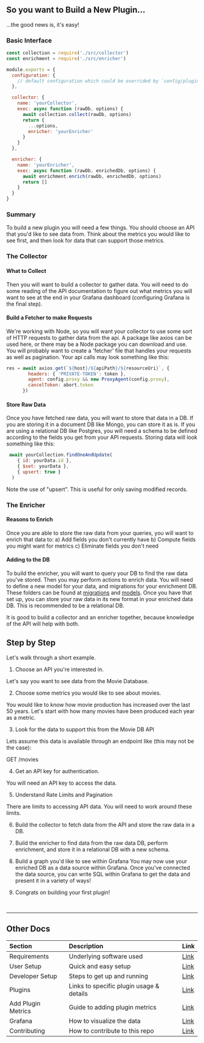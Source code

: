 ## So you want to Build a New Plugin...

...the good news is, it's easy!

### Basic Interface

```js
const collection = require('./src/collector')
const enrichment = require('./src/enricher')

module.exports = {
  configuration: {
    // default configuration which could be overrided by `config/plugins.js`
  },

  collector: {
    name: 'yourCollector',
    exec: async function (rawDb, options) {
      await collection.collect(rawDb, options)
      return {
        ...options,
        enricher: 'yourEnricher'
      }
    }
  },

  enricher: {
    name: 'yourEnricher',
    exec: async function (rawDb, enrichedDb, options) {
      await enrichment.enrich(rawDb, enrichedDb, options)
      return []
    }
  }
}
```
### Summary

To build a new plugin you will need a few things. You should choose an API that you'd like to see data from. Think about the metrics you would like to see first, and then look for data that can support those metrics.

### The Collector

#### What to Collect

Then you will want to build a collector to gather data. You will need to do some reading of the API documentation to figure out what metrics you will want to see at the end in your Grafana dashboard (configuring Grafana is the final step).

#### Build a Fetcher to make Requests

We're working with Node, so you will want your collector to use some sort of HTTP requests to gather data from the api. A package like axios can be used here, or there may be a Node package you can download and use. You will probably want to create a 'fetcher' file that handles your requests as well as pagination. Your api calls may look something like this:

```js
res = await axios.get(`${host}/${apiPath}/${resourceUri}`, {
        headers: { 'PRIVATE-TOKEN': token },
        agent: config.proxy && new ProxyAgent(config.proxy),
        cancelToken: abort.token
      })
```

#### Store Raw Data

Once you have fetched raw data, you will want to store that data in a DB. If you are storing it in a document DB like Mongo, you can store it as is. If you are using a relational DB like Postgres, you will need a schema to be defined according to the fields you get from your API requests. Storing data will look something like this:

```js
 await yourCollection.findOneAndUpdate(
    { id: yourData.id },
    { $set: yourData },
    { upsert: true }
  )
```

Note the use of "upsert". This is useful for only saving modified records.

### The Enricher

#### Reasons to Enrich

Once you are able to store the raw data from your queries, you will want to enrich that data to:
a) Add fields you don't currently have
b) Compute fields you might want for metrics
c) Eliminate fields you don't need

#### Adding to the DB

To build the enricher, you will want to query your DB to find the raw data you've stored. Then you may perform actions to enrich data. You will need to define a new model for your data, and migrations for your enrichment DB. These folders can be found at [migrations](../db/migrations) and [models](../db/postgres). Once you have that set up, you can store your raw data in its new format in your enriched data DB. This is recommended to be a relational DB.

It is good to build a collector and an enricher together, because knowledge of the API will help with both.

## Step by Step

Let's walk through a short example.

1. Choose an API you're interested in.

Let's say you want to see data from the Movie Database.

2. Choose some metrics you would like to see about movies.

You would like to know how movie production has increased over the last 50 years.
Let's start with how many movies have been produced each year as a metric.

3. Look for the data to support this from the Movie DB API

Lets assume this data is available through an endpoint like (this may not be the case):

GET /movies

4. Get an API key for authentication.

You will need an API key to access the data.

5. Understand Rate Limits and Pagination

There are limits to accessing API data. You will need to work around these limits.

6. Build the collector to fetch data from the API and store the raw data in a DB.

7. Build the enricher to find data from the raw data DB, perform enrichment, and store it in
   a relational DB with a new schema.

8. Build a graph you'd like to see within Grafana
   You may now use your enriched DB as a data source within Grafana. Once you've connected
   the data source, you can write SQL within Grafana to get the data and present it in a
   variety of ways!

9. Congrats on building your first plugin!

<br>

---

## Other Docs

Section | Description | Link
:------------ | :------------- | :-------------
Requirements | Underlying software used | [Link](../../README.md#requirements)
User Setup | Quick and easy setup | [Link](../../README.md#user-setup)
Developer Setup | Steps to get up and running | [Link](../../README.md#developer-setup)
Plugins | Links to specific plugin usage & details | [Link](../../README.md#plugins)
Add Plugin Metrics | Guide to adding plugin metrics | [Link](HOW-TO-ADD-METRICS.md)
Grafana | How to visualize the data | [Link](../../docs/GRAFANA.md)
Contributing | How to contribute to this repo | [Link](../../CONTRIBUTING.md)
